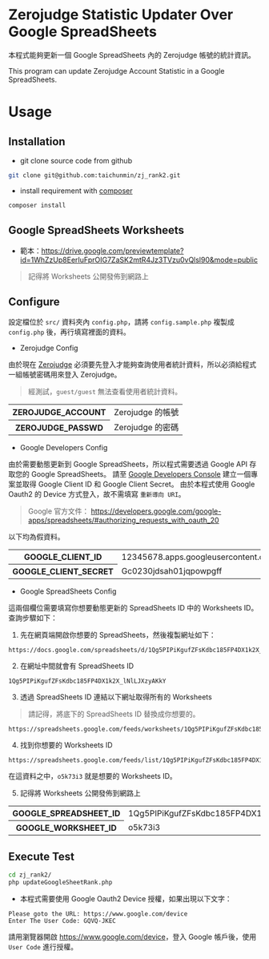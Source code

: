 # Zerojudge Statistic Updater Over Google SpreadSheets

本程式能夠更新一個 Google SpreadSheets 內的 Zerojudge 帳號的統計資訊。

This program can update Zerojudge Account Statistic in a Google SpreadSheets.

# Usage

## Installation

* git clone source code from github

```sh
git clone git@github.com:taichunmin/zj_rank2.git
```

* install requirement with [composer](https://getcomposer.org/)

```sh
composer install
```

## Google SpreadSheets Worksheets

* 範本：<https://drive.google.com/previewtemplate?id=1WhZzUp8EerIuFprOIG7ZaSK2mtR4Jz3TVzu0vQlsl90&mode=public>

> 記得將 Worksheets 公開發佈到網路上

## Configure

設定檔位於 `src/` 資料夾內 `config.php`，請將 `config.sample.php` 複製成 `config.php` 後，再行填寫裡面的資料。

* Zerojudge Config

由於現在 [Zerojudge](http://zerojudge.tw) 必須要先登入才能夠查詢使用者統計資料，所以必須給程式一組帳號密碼用來登入 Zerojudge。

> 經測試，`guest/guest` 無法查看使用者統計資料。

<table>
	<tr>
		<th>ZEROJUDGE_ACCOUNT</th>
		<td>Zerojudge 的帳號</td>
	</tr>
	<tr>
		<th>ZEROJUDGE_PASSWD</th>
		<td>Zerojudge 的密碼</td>
	</tr>
</table>

* Google Developers Config

由於需要動態更新到 Google SpreadSheets，所以程式需要透過 Google API 存取您的 Google SpreadSheets。 請至 [Google Developers Console](https://console.developers.google.com/) 建立一個專案並取得 Google Client ID 和 Google Client Secret。 由於本程式使用 Google Oauth2 的 Device 方式登入，故不需填寫 `重新導向 URI`。

> Google 官方文件： <https://developers.google.com/google-apps/spreadsheets/#authorizing_requests_with_oauth_20>

以下均為假資料。

<table>
	<tr>
		<th>GOOGLE_CLIENT_ID</th>
		<td>12345678.apps.googleusercontent.com</td>
	</tr>
	<tr>
		<th>GOOGLE_CLIENT_SECRET</th>
		<td>Gc0230jdsah01jqpowpgff</td>
	</tr>
</table>

* Google SpreadSheets Config

這兩個欄位需要填寫你想要動態更新的 SpreadSheets ID 中的 Worksheets ID。 查詢步驟如下：

1. 先在網頁端開啟你想要的 SpreadSheets，然後複製網址如下：

```
https://docs.google.com/spreadsheets/d/1Qg5PIPiKgufZFsKdbc185FP4DX1k2X_lNlLJXzyAKkY/edit#gid=336254113
```

2. 在網址中間就會有 SpreadSheets ID

```
1Qg5PIPiKgufZFsKdbc185FP4DX1k2X_lNlLJXzyAKkY
```

3. 透過 SpreadSheets ID 連結以下網址取得所有的 Worksheets

> 請記得，將底下的 SpreadSheets ID 替換成你想要的。

```
https://spreadsheets.google.com/feeds/worksheets/1Qg5PIPiKgufZFsKdbc185FP4DX1k2X_lNlLJXzyAKkY/private/full
```

4. 找到你想要的 Worksheets ID

```
https://spreadsheets.google.com/feeds/list/1Qg5PIPiKgufZFsKdbc185FP4DX1k2X_lNlLJXzyAKkY/o5k73i3/private/full
```

在這資料之中，`o5k73i3` 就是想要的 Worksheets ID。

5. 記得將 Worksheets 公開發佈到網路上

<table>
	<tr>
		<th>GOOGLE_SPREADSHEET_ID</th>
		<td>1Qg5PIPiKgufZFsKdbc185FP4DX1k2X_lNlLJXzyAKkY</td>
	</tr>
	<tr>
		<th>GOOGLE_WORKSHEET_ID</th>
		<td>o5k73i3</td>
	</tr>
</table>

## Execute Test

```sh
cd zj_rank2/
php updateGoogleSheetRank.php
```

* 本程式需要使用 Google Oauth2 Device 授權，如果出現以下文字：

```
Please goto the URL: https://www.google.com/device
Enter The User Code: GQVQ-JKEC
```

請用瀏覽器開啟 <https://www.google.com/device>，登入 Google 帳戶後，使用 `User Code` 進行授權。
